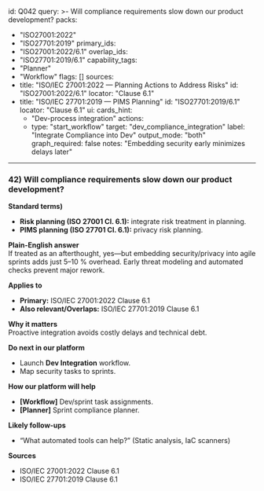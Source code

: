 id: Q042
query: >-
  Will compliance requirements slow down our product development?
packs:
  - "ISO27001:2022"
  - "ISO27701:2019"
primary_ids:
  - "ISO27001:2022/6.1"
overlap_ids:
  - "ISO27701:2019/6.1"
capability_tags:
  - "Planner"
  - "Workflow"
flags: []
sources:
  - title: "ISO/IEC 27001:2022 — Planning Actions to Address Risks"
    id: "ISO27001:2022/6.1"
    locator: "Clause 6.1"
  - title: "ISO/IEC 27701:2019 — PIMS Planning"
    id: "ISO27701:2019/6.1"
    locator: "Clause 6.1"
ui:
  cards_hint:
    - "Dev-process integration"
  actions:
    - type: "start_workflow"
      target: "dev_compliance_integration"
      label: "Integrate Compliance into Dev"
output_mode: "both"
graph_required: false
notes: "Embedding security early minimizes delays later"
---
### 42) Will compliance requirements slow down our product development?

**Standard terms)**  
- **Risk planning (ISO 27001 Cl. 6.1):** integrate risk treatment in planning.  
- **PIMS planning (ISO 27701 Cl. 6.1):** privacy risk planning.

**Plain-English answer**  
If treated as an afterthought, yes—but embedding security/privacy into agile sprints adds just 5–10 % overhead. Early threat modeling and automated checks prevent major rework.

**Applies to**  
- **Primary:** ISO/IEC 27001:2022 Clause 6.1  
- **Also relevant/Overlaps:** ISO/IEC 27701:2019 Clause 6.1

**Why it matters**  
Proactive integration avoids costly delays and technical debt.

**Do next in our platform**  
- Launch **Dev Integration** workflow.  
- Map security tasks to sprints.

**How our platform will help**  
- **[Workflow]** Dev/sprint task assignments.  
- **[Planner]** Sprint compliance planner.  

**Likely follow-ups**  
- “What automated tools can help?” (Static analysis, IaC scanners)

**Sources**  
- ISO/IEC 27001:2022 Clause 6.1  
- ISO/IEC 27701:2019 Clause 6.1